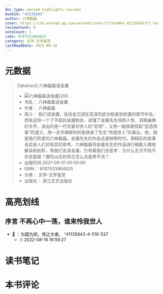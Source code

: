 ```yaml
---
doc_type: weread-highlights-reviews
bookId: "41135843"
author: 六神磊磊
cover: https://cdn.weread.qq.com/weread/cover/17/YueWen_41135843/t7_YueWen_41135843.jpg
reviewCount: 0
noteCount: 1
isbn: 9787533964825
category: 文学-文学鉴赏
lastReadDate: 2022-08-16
---
```

# 元数据
> [!abstract] 六神磊磊读金庸
> - ![ 六神磊磊读金庸|200](https://cdn.weread.qq.com/weread/cover/17/YueWen_41135843/t7_YueWen_41135843.jpg)
> - 书名： 六神磊磊读金庸
> - 作者： 六神磊磊
> - 简介： 我们读金庸，往往会沉浸在高深的武功和紧张刺激的情节中去。而有这样一个了不起的金庸粉丝，读懂了金庸先生烛照人性、洞察幽微的关怀，读出的是一代文豪对世人的“悲悯”，又用一副铁肩担起“惩恶扬善”的道义，用一支辛辣犀利的笔继承了先生”怜我世人”的事业。他，就是我们热爱的六神磊磊。金庸先生的作品总是映照时代，用精彩的故事去启发人们对现实的思考。六神磊磊将金庸先生的作品进行细致入微地解读和剖析，带我们去读金庸，引导着我们去思考：为什么东方不败不杀任盈盈？曼陀山庄的茶花怎么总是养不活？
> - 出版时间 2021-09-01 00:00:00
> - ISBN： 9787533964825
> - 分类： 文学-文学鉴赏
> - 出版社： 浙江文艺出版社

# 高亮划线

## 序言 不再心中一荡，谁来怜我世人


- 📌 ：为国为民，侠之大者。 ^41135843-4-516-527
    - ⏱ 2022-08-16 19:59:27 
# 读书笔记

# 本书评论
